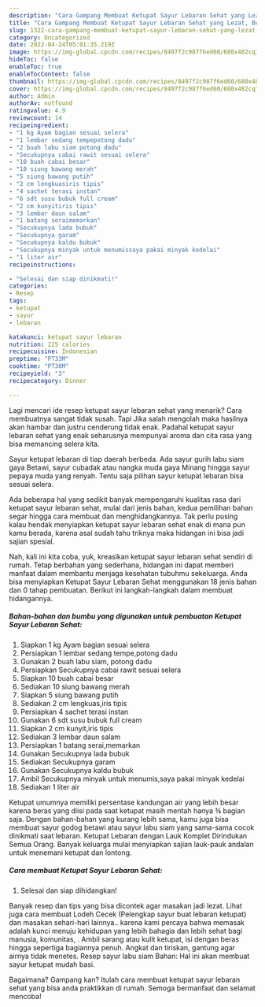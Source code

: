 ```yaml
---
description: "Cara Gampang Membuat Ketupat Sayur Lebaran Sehat yang Lezat, Buat Buka Puasa}"
title: "Cara Gampang Membuat Ketupat Sayur Lebaran Sehat yang Lezat, Buat Buka Puasa}"
slug: 1322-cara-gampang-membuat-ketupat-sayur-lebaran-sehat-yang-lezat-buat-buka-puasa
category: Uncategorized
date: 2022-04-24T05:01:35.219Z
image: https://img-global.cpcdn.com/recipes/8497f2c987f6ed60/680x482cq70/ketupat-sayur-lebaran-sehat-foto-resep-utama.jpg
hideToc: false
enableToc: true
enableTocContent: false
thumbnail: https://img-global.cpcdn.com/recipes/8497f2c987f6ed60/680x482cq70/ketupat-sayur-lebaran-sehat-foto-resep-utama.jpg
cover: https://img-global.cpcdn.com/recipes/8497f2c987f6ed60/680x482cq70/ketupat-sayur-lebaran-sehat-foto-resep-utama.jpg
author: Admin
authorAv: notfound
ratingvalue: 4.9
reviewcount: 14
recipeingredient:
- "1 kg Ayam bagian sesuai selera"
- "1 lembar sedang tempepotong dadu"
- "2 buah labu siam potong dadu"
- "Secukupnya cabai rawit sesuai selera"
- "10 buah cabai besar"
- "10 siung bawang merah"
- "5 siung bawang putih"
- "2 cm lengkuasiris tipis"
- "4 sachet terasi instan"
- "6 sdt susu bubuk full cream"
- "2 cm kunyitiris tipis"
- "3 lembar daun salam"
- "1 batang seraimemarkan"
- "Secukupnya lada bubuk"
- "Secukupnya garam"
- "Secukupnya kaldu bubuk"
- "Secukupnya minyak untuk menumissaya pakai minyak kedelai"
- "1 liter air"
recipeinstructions:

- "Selesai dan siap dinikmati!"
categories:
- Resep
tags:
- ketupat
- sayur
- lebaran

katakunci: ketupat sayur lebaran 
nutrition: 225 calories
recipecuisine: Indonesian
preptime: "PT33M"
cooktime: "PT38M"
recipeyield: "3"
recipecategory: Dinner

---
```



Lagi mencari ide resep ketupat sayur lebaran sehat yang menarik? Cara membuatnya sangat tidak susah. Tapi Jika salah mengolah maka hasilnya akan hambar dan justru cenderung tidak enak. Padahal ketupat sayur lebaran sehat yang enak seharusnya mempunyai aroma dan cita rasa yang bisa memancing selera kita.


Sayur ketupat lebaran di tiap daerah berbeda. Ada sayur gurih labu siam gaya Betawi, sayur cubadak atau nangka muda gaya Minang hingga sayur pepaya muda yang renyah. Tentu saja pilihan sayur ketupat lebaran bisa sesuai selera.

Ada beberapa hal yang sedikit banyak mempengaruhi kualitas rasa dari ketupat sayur lebaran sehat, mulai dari jenis bahan, kedua pemilihan bahan segar hingga cara membuat dan menghidangkannya. Tak perlu pusing kalau hendak menyiapkan ketupat sayur lebaran sehat enak di mana pun kamu berada, karena asal sudah tahu triknya maka hidangan ini bisa jadi sajian spesial.


Nah, kali ini kita coba, yuk, kreasikan ketupat sayur lebaran sehat sendiri di rumah. Tetap berbahan yang sederhana, hidangan ini dapat memberi manfaat dalam membantu menjaga kesehatan tubuhmu sekeluarga. Anda bisa menyiapkan Ketupat Sayur Lebaran Sehat menggunakan 18 jenis bahan dan 0 tahap pembuatan. Berikut ini langkah-langkah dalam membuat hidangannya.

<!--inarticleads1-->

##### Bahan-bahan dan bumbu yang digunakan untuk pembuatan Ketupat Sayur Lebaran Sehat:

1. Siapkan 1 kg Ayam bagian sesuai selera
1. Persiapkan 1 lembar sedang tempe,potong dadu
1. Gunakan 2 buah labu siam, potong dadu
1. Persiapkan Secukupnya cabai rawit sesuai selera
1. Siapkan 10 buah cabai besar
1. Sediakan 10 siung bawang merah
1. Siapkan 5 siung bawang putih
1. Sediakan 2 cm lengkuas,iris tipis
1. Persiapkan 4 sachet terasi instan
1. Gunakan 6 sdt susu bubuk full cream
1. Siapkan 2 cm kunyit,iris tipis
1. Sediakan 3 lembar daun salam
1. Persiapkan 1 batang serai,memarkan
1. Gunakan Secukupnya lada bubuk
1. Sediakan Secukupnya garam
1. Gunakan Secukupnya kaldu bubuk
1. Ambil Secukupnya minyak untuk menumis,saya pakai minyak kedelai
1. Sediakan 1 liter air


Ketupat umumnya memiliki persentase kandungan air yang lebih besar karena beras yang diisi pada saat ketupat masih mentah hanya ¾ bagian saja. Dengan bahan-bahan yang kurang lebih sama, kamu juga bisa membuat sayur godog betawi atau sayur labu siam yang sama-sama cocok dinikmati saat lebaran. Ketupat Lebaran dengan Lauk Komplet Dirindukan Semua Orang. Banyak keluarga mulai menyiapkan sajian lauk-pauk andalan untuk menemani ketupat dan lontong. 

<!--inarticleads2-->

##### Cara membuat Ketupat Sayur Lebaran Sehat:


1. Selesai dan siap dihidangkan!

Banyak resep dan tips yang bisa dicontek agar masakan jadi lezat. Lihat juga cara membuat Lodeh Cecek (Pelengkap sayur buat lebaran ketupat) dan masakan sehari-hari lainnya.. karena kami percaya bahwa memasak adalah kunci menuju kehidupan yang lebih bahagia dan lebih sehat bagi manusia, komunitas, . Ambil sarang atau kulit ketupat, isi dengan beras hingga sepertiga bagiannya penuh. Angkat dan tiriskan, gantung agar airnya tidak menetes. Resep sayur labu siam Bahan: Hal ini akan membuat sayur ketupat mudah basi. 

Bagaimana? Gampang kan? Itulah cara membuat ketupat sayur lebaran sehat yang bisa anda praktikkan di rumah. Semoga bermanfaat dan selamat mencoba!
